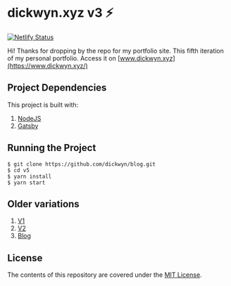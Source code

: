 # dickwyn.xyz v3 ⚡

[![Netlify Status](https://api.netlify.com/api/v1/badges/55ea29f3-f556-45b2-8607-e57839dcfb2f/deploy-status)](https://app.netlify.com/sites/v5-dickwyn-xyz/deploys)

Hi! Thanks for dropping by the repo for my portfolio site. This fifth iteration of my personal portfolio. Access it on [www.dickwyn.xyz](https://www.dickwyn.xyz/)

## Project Dependencies

This project is built with:

1. [NodeJS](http://nodejs.org)
2. [Gatsby](https://github.com/gatsbyjs/gatsby)

## Running the Project

```
$ git clone https://github.com/dickwyn/blog.git
$ cd v5
$ yarn install
$ yarn start
```

## Older variations

1. [V1](https://github.com/dickwyn/v1)
2. [V2](https://github.com/dickwyn/v2)
3. [Blog](https://github.com/dickwyn/blog)

## License

The contents of this repository are covered under the [MIT License](https://github.com/dickwyn/v5/blob/master/LICENSE).